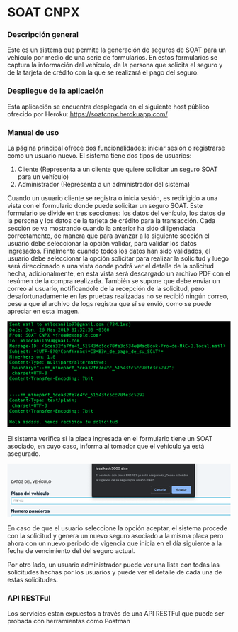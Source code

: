 # SOAT CNPX

### Descripción general

Este es un sistema que permite la generación de seguros de SOAT para un vehículo por medio de una serie de formularios. En estos formularios se captura la información del vehículo, de la persona que solicita el seguro y de la tarjeta de crédito con la que se realizará el pago del seguro.

### Despliegue de la aplicación

Esta aplicación se encuentra desplegada en el siguiente host público ofrecido por Heroku:
https://soatcnpx.herokuapp.com/

### Manual de uso

La página principal ofrece dos funcionalidades: iniciar sesión o registrarse como un usuario nuevo. El sistema tiene dos tipos de usuarios:

1. Cliente (Representa a un cliente que quiere solicitar un seguro SOAT para un vehículo)
2. Administrador (Representa a un administrador del sistema)

Cuando un usuario cliente se registra o inicia sesión, es redirigido a una vista con el formulario donde puede solicitar un seguro SOAT. Este formulario se divide en tres secciones: los datos del vehículo, los datos de la persona y los datos de la tarjeta de crédito para la transacción. Cada sección se va mostrando cuando la anterior ha sido diligenciada correctamente, de manera que para avanzar a la siguiente sección el usuario debe seleccionar la opción validar, para validar los datos ingresados. Finalmente cuando todos los datos han sido validados, el usuario debe seleccionar la opción solicitar para realizar la solicitud y luego será direccionado a una vista donde podrá ver el detalle de la solicitud hecha, adicionalmente, en esta vista será descargado un archivo PDF con el resúmen de la compra realizada. También se supone que debe enviar un correo al usuario, notificandole de la recepción de la solicitud, pero desafortunadamente en las pruebas realizadas no se recibió ningún correo, pese a que el archivo de logs registra que sí se envió, como se puede apreciar en esta imagen.

![](https://github.com/caanzola/DalgoProyect/blob/master/Captura%20de%20Pantalla%202019-05-26%20a%20la(s)%201.34.20%20a.%20m..png?raw=true)

El sistema verifica si la placa ingresada en el formulario tiene un SOAT asociado, en cuyo caso, informa al tomador que el vehículo ya está asegurado.

![](https://github.com/caanzola/DalgoProyect/blob/master/Captura%20de%20Pantalla%202019-05-26%20a%20la(s)%206.00.28%20p.%20m..png?raw=true)

En caso de que el usuario seleccione la opción aceptar, el sistema procede con la solicitud y genera un nuevo seguro asociado a la misma placa pero ahora con un nuevo periodo de vigencia que inicia en el día siguiente a la fecha de vencimiento del del seguro actual.

Por otro lado, un usuario administrador puede ver una lista con todas las solicitudes hechas por los usuarios y puede ver el detalle de cada una de estas solicitudes.

### API RESTFul

Los servicios estan expuestos a través de una API RESTFul que puede ser probada con herramientas como Postman

